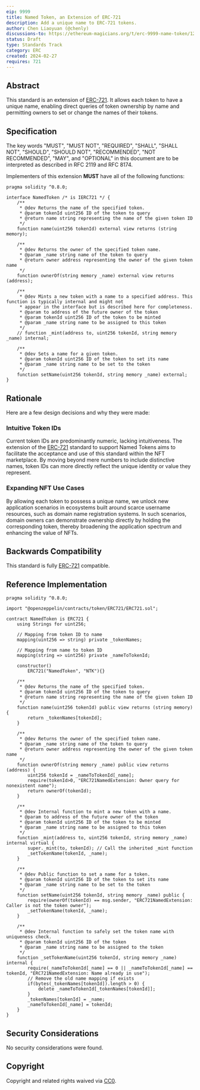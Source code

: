 ```yaml
---
eip: 9999
title: Named Token, an Extension of ERC-721
description: Add a unique name to ERC-721 tokens.
author: Chen Liaoyuan (@chenly)
discussions-to: https://ethereum-magicians.org/t/erc-9999-name-token/12345
status: Draft
type: Standards Track
category: ERC
created: 2024-02-27
requires: 721
---
```


## Abstract

This standard is an extension of [ERC-721](./eip-721.md). It allows each token to have a unique name, enabling direct queries of token ownership by name and permitting owners to set or change the names of their tokens.

## Specification

The key words "MUST", "MUST NOT", "REQUIRED", "SHALL", "SHALL NOT", "SHOULD", "SHOULD NOT", "RECOMMENDED", "NOT RECOMMENDED", "MAY", and "OPTIONAL" in this document are to be interpreted as described in RFC 2119 and RFC 8174.

Implementers of this extension **MUST** have all of the following functions:

```solidity
pragma solidity ^0.8.0;

interface NamedToken /* is IERC721 */ {
    /**
     * @dev Returns the name of the specified token.
     * @param tokenId uint256 ID of the token to query
     * @return name string representing the name of the given token ID
     */
    function name(uint256 tokenId) external view returns (string memory);

    /**
     * @dev Returns the owner of the specified token name.
     * @param _name string name of the token to query
     * @return owner address representing the owner of the given token name
     */
    function ownerOf(string memory _name) external view returns (address);

    /**
     * @dev Mints a new token with a name to a specified address. This function is typically internal and might not
     * appear in the interface but is described here for completeness.
     * @param to address of the future owner of the token
     * @param tokenId uint256 ID of the token to be minted
     * @param _name string name to be assigned to this token
     */
    // function _mint(address to, uint256 tokenId, string memory _name) internal;

    /**
     * @dev Sets a name for a given token.
     * @param tokenId uint256 ID of the token to set its name
     * @param _name string name to be set to the token
     */
    function setName(uint256 tokenId, string memory _name) external;
}
```

## Rationale

Here are a few design decisions and why they were made:

### Intuitive Token IDs

Current token IDs are predominantly numeric, lacking intuitiveness. The extension of the [ERC-721](./eip-721.md) standard to support Named Tokens aims to facilitate the acceptance and use of this standard within the NFT marketplace. By moving beyond mere numbers to include distinctive names, token IDs can more directly reflect the unique identity or value they represent.

### Expanding NFT Use Cases

By allowing each token to possess a unique name, we unlock new application scenarios in ecosystems built around scarce username resources, such as domain name registration systems. In such scenarios, domain owners can demonstrate ownership directly by holding the corresponding token, thereby broadening the application spectrum and enhancing the value of NFTs.

## Backwards Compatibility

This standard is fully [ERC-721](./eip-721.md) compatible.

## Reference Implementation

```solidity
pragma solidity ^0.8.0;

import "@openzeppelin/contracts/token/ERC721/ERC721.sol";

contract NamedToken is ERC721 {
    using Strings for uint256;

    // Mapping from token ID to name
    mapping(uint256 => string) private _tokenNames;

    // Mapping from name to token ID
    mapping(string => uint256) private _nameToTokenId;

    constructor()
        ERC721("NamedToken", "NTK"){}

    /**
     * @dev Returns the name of the specified token.
     * @param tokenId uint256 ID of the token to query
     * @return name string representing the name of the given token ID
     */
    function name(uint256 tokenId) public view returns (string memory) {
        return _tokenNames[tokenId];
    }

    /**
     * @dev Returns the owner of the specified token name.
     * @param _name string name of the token to query
     * @return owner address representing the owner of the given token name
     */
    function ownerOf(string memory _name) public view returns (address) {
        uint256 tokenId = _nameToTokenId[_name];
        require(tokenId>0, "ERC721NamedExtension: Owner query for nonexistent name");
        return ownerOf(tokenId);
    }

    /**
     * @dev Internal function to mint a new token with a name.
     * @param to address of the future owner of the token
     * @param tokenId uint256 ID of the token to be minted
     * @param _name string name to be assigned to this token
     */
    function _mint(address to, uint256 tokenId, string memory _name) internal virtual {
        super._mint(to, tokenId); // Call the inherited _mint function
        _setTokenName(tokenId, _name);
    }

    /**
     * @dev Public function to set a name for a token.
     * @param tokenId uint256 ID of the token to set its name
     * @param _name string name to be set to the token
     */
    function setName(uint256 tokenId, string memory _name) public {
        require(ownerOf(tokenId) == msg.sender, "ERC721NamedExtension: Caller is not the token owner");
        _setTokenName(tokenId, _name);
    }

    /**
     * @dev Internal function to safely set the token name with uniqueness check.
     * @param tokenId uint256 ID of the token
     * @param _name string name to be assigned to the token
     */
    function _setTokenName(uint256 tokenId, string memory _name) internal {
        require(_nameToTokenId[_name] == 0 || _nameToTokenId[_name] == tokenId, "ERC721NamedExtension: Name already in use");
        // Remove the old name mapping if exists
        if(bytes(_tokenNames[tokenId]).length > 0) {
            delete _nameToTokenId[_tokenNames[tokenId]];
        }
        _tokenNames[tokenId] = _name;
        _nameToTokenId[_name] = tokenId;
    }
}
```

## Security Considerations

No security considerations were found.

## Copyright

Copyright and related rights waived via [CC0](../LICENSE.md).